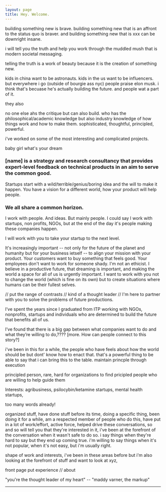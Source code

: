 ```yaml
---
layout: page
title: Hey. Welcome.
---
```



building something new is brave. building something new that is an affront to the status quo is braver. and building something new that is xxx can be downright insane.

i will tell you the truth and help you work through the muddled mush that is modern societal messaging. 

telling the truth is a work of beauty because it is the creation of something new.

kids in china want to be astronauts. kids in the us want to be influencers. but everywhere i go (outside of bourgie ass nyc) people praise elon musk. i think that's becuase he's actually building the future. and people wat a part of it.

they also 

no one else ahs the critique but can also build. who has the philosophical/academic knowledge but also industry knowledge of how things work and how to make them. sophisticated, thoughtful, principled, powerful. 

i've worked on some of the most interesting and complicated projects. 

baby girl what's your dream

### [name] is a strategy and research consultancy that provides expert-level feedback on technical products in an aim to serve the common good.

Startups start with a wild/terrible/genius/boring idea and the will to make it happen. You have a vision for a different world, how your product will help people.

### We all share a common horizon.

I work with people. And ideas. But mainly people. I could say I work with startups, non profits, NGOs, but at the end of the day it's people making these companies happen. 

I will work with you to take your startup to the next level. 

It's increasingly important -- not only for the future of the planet and humanity but for your business ietself -- to align your mission with your product. Your customers want to buy something that feels good. Your employees don't want to work for someone shady. I'm not an ethicist. I believe in a productive future, that dreaming is important, and making the world a space for all of us is urgently important. I want to work with you not to change the world (which is fine on its own) but to create situations where humans can be their fullest selves. 

// put the range of contrasts
// kind of a thought leader
//
I'm here to partner with you to solve the problems of future productions. 

I’ve spent the years since I graduated from ITP working with NGOs, nonprofits, startups and individuals who are determined to build the future that benefits all of us. 

I’ve found that there is a big gap between what companies want to do and what they’re willing to do,???? [more. How can people connect to this story?] 

i've been in this for a while, the people who have feels about how the world should be but dont' know how to enact that. that's a powerful thing to be able to say that i can bring this to the table. maintain princple through execution 

principled person, rare, hard for organizations to find pricipled people who are willing to help guide them

Interests: agribusiness, psilocybin/ketamine startups, mental health startups,  

too many words already!

organized stuff, have done stuff before its time, doing a specific thing, been doing it for a while, am a respected member of people who do this, have put in a lot of work/effort, active force, helped drive these conversations, so and so will tell you that they're interested in it, i've been at the forefront of the conversation when it wasn't safe to do so. i say things when they're hard to say but they end up coming true. i'm willing to say things when it's not popular, when it's not easy, but i'm usually right. 

shape of work and interests, i've been in these areas before but i'm also looking at the forefront of stuff and want to look at xyz, 

front page put experience // about 

"you're the thought leader of my heart" -- "maddy varner, the markup"

***